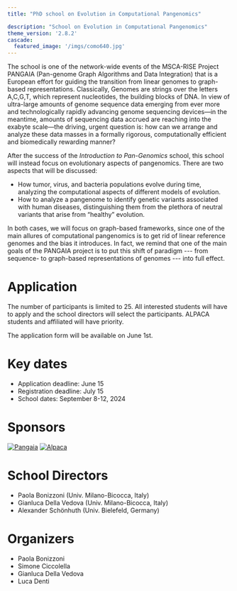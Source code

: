```yaml
---
title: "PhD school on Evolution in Computational Pangenomics"

description: "School on Evolution in Computational Pangenomics"
theme_version: '2.8.2'
cascade:
  featured_image: '/imgs/como640.jpg'
---
```


The school is one of the network-wide events of the MSCA-RISE Project PANGAIA (Pan-genome Graph Algorithms and Data Integration) that is a European effort for guiding the transition from linear genomes to graph-based representations. 
Classically, Genomes are strings over the letters A,C,G,T, which represent nucleotides, the building blocks of DNA. In view of ultra-large amounts of genome sequence data emerging from ever more and technologically rapidly advancing genome sequencing devices—in the meantime, amounts of sequencing data accrued are reaching into the exabyte scale—the driving, urgent question is: 
how can we arrange and analyze these data masses in a formally rigorous, computationally efficient and biomedically rewarding manner?

After the success of the *Introduction to Pan-Genomics* school, this school will instead focus on evolutionary aspects of pangenomics. There are two aspects that will be discussed:
*  How tumor, virus, and bacteria populations evolve during time, analyzing the computational aspects of different models of evolution.
*  How to analyze a pangenome to identify genetic variants associated with human diseases, distinguishing them from the plethora of neutral variants that arise from “healthy” evolution.

In both cases, we will focus on graph-based frameworks, since one of the main allures of computational pangenomics is to get rid of linear reference genomes and the bias it introduces. 
In fact, we remind that one of the main goals of the PANGAIA project is to put this shift of paradigm --- from sequence- to graph-based representations of genomes --- into full effect. 

# Application

The number of participants is limited to 25. All interested students
will have to apply and the school directors will select the
participants.
ALPACA students and affiliated will have priority.

The application form will be available on June 1st.

# Key dates

*  Application deadline: June 15
*  Registration deadline: July 15
*  School dates: September 8-12, 2024

# Sponsors

[![Pangaia](/imgs/PANGAIA-425.png)](https://pangenome.eu)
[![Alpaca](/imgs/alpaca116.png)](https://alpaca-itn.eu/)

# School Directors

*  Paola Bonizzoni (Univ. Milano-Bicocca, Italy)
*  Gianluca Della Vedova (Univ. Milano-Bicocca, Italy)
*  Alexander Schönhuth (Univ. Bielefeld, Germany)

# Organizers

*  Paola Bonizzoni 
*  Simone Ciccolella
*  Gianluca Della Vedova 
*  Luca Denti
